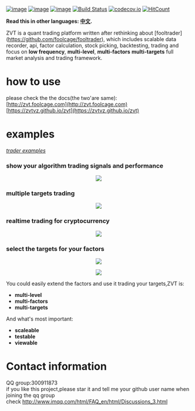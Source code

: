 [![image](https://img.shields.io/pypi/v/zvt.svg)](https://pypi.org/project/zvt/)
[![image](https://img.shields.io/pypi/l/zvt.svg)](https://pypi.org/project/zvt/)
[![image](https://img.shields.io/pypi/pyversions/zvt.svg)](https://pypi.org/project/zvt/)
[![Build Status](https://api.travis-ci.org/zvtvz/zvt.svg?branch=master)](https://travis-ci.org/zvtvz/zvt)
[![codecov.io](https://codecov.io/github/zvtvz/zvt/coverage.svg?branch=master)](https://codecov.io/github/zvtvz/zvt)
[![HitCount](http://hits.dwyl.io/zvtvz/zvt.svg)](http://hits.dwyl.io/zvtvz/zvt)

**Read this in other languages: [中文](README-cn.md).**  

ZVT is a quant trading platform written after rethinking about [fooltrader] (https://github.com/foolcage/fooltrader), which includes scalable data recorder, api, factor calculation, stock picking, backtesting, trading and focus on  **low frequency**, **multi-level**, **multi-factors** **multi-targets** full market analysis and trading framework.

# how to use
please check the the docs(the two'are same):  
[http://zvt.foolcage.com](http://zvt.foolcage.com)  
[https://zvtvz.github.io/zvt](https://zvtvz.github.io/zvt)

# examples

[*trader examples*](./examples)  

### show your algorithm trading signals and performance
<p align="center"><img src='./docs/imgs/trader_list_view.gif'/></p>

### multiple targets trading
<p align="center"><img src='./docs/imgs/multiple-stock-macd.gif'/></p>

### realtime trading for cryptocurrency
<p align="center"><img src='./docs/imgs/realtime_signals.gif'/></p>

### select the targets for your factors
<p align="center"><img src='./docs/imgs/fundamental-selector-in-notebook.png'/></p>

<p align="center"><img src='./docs/imgs/technical-selector-in-notebook.gif'/></p>

You could easily extend the factors and use it trading your  targets,ZVT is:

 - **multi-level**
 - **multi-factors** 
 - **multi-targets**

And what's most important:
 - **scaleable**
 - **testable**
 - **viewable**

# Contact information
QQ group:300911873  
if you like this project,please star it and tell me your github user name when joining the qq group  
check http://www.imqq.com/html/FAQ_en/html/Discussions_3.html